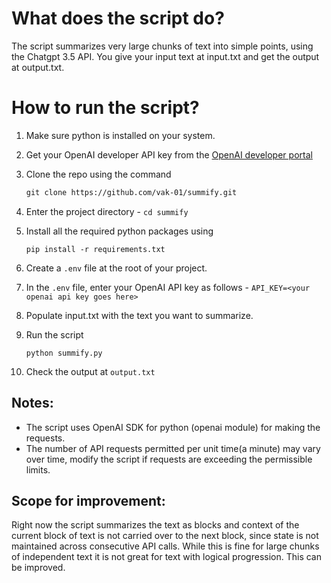# What does the script do?
The script summarizes very large chunks of text into simple points, using the Chatgpt 3.5 API.
You give your input text at input.txt and get the output at output.txt.


# How to run the script?
1. Make sure python is installed on your system.

2. Get your OpenAI developer API key from the [OpenAI developer portal](https://platform.openai.com/)
   
3. Clone the repo using the command
   ```md
   git clone https://github.com/vak-01/summify.git
   ```

4. Enter the project directory - `cd summify`

5. Install all the required python packages using 
    ```
    pip install -r requirements.txt
    ```

6. Create a `.env` file at the root of your project.

7. In the `.env` file, enter your OpenAI API key as follows - `API_KEY=<your openai api key goes here>`

8. Populate input.txt with the text you want to summarize.

9. Run the script
     ```
     python summify.py
     ```

10. Check the output at `output.txt`


## Notes:
- The script uses OpenAI SDK for python (openai module) for making the requests.
- The number of API requests permitted per unit time(a minute) may vary over time, modify the script if requests are exceeding the permissible limits.


## Scope for improvement:
Right now the script summarizes the text as blocks and context of the current block of text is not carried over to the next block, since state is not maintained across consecutive API calls. 
While this is fine for large chunks of independent text it is not great for text with logical progression. This can be improved.
